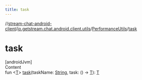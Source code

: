 ```yaml
---
title: task
---
```

//[stream-chat-android-client](../../../index.md)/[io.getstream.chat.android.client.utils](../index.md)/[PerformanceUtils](index.md)/[task](task.md)



# task  
[androidJvm]  
Content  
fun &lt;[T](task.md)&gt; [task](task.md)(taskName: [String](https://kotlinlang.org/api/latest/jvm/stdlib/kotlin/-string/index.html), task: () -&gt; [T](task.md)): [T](task.md)  



